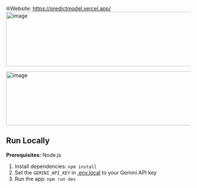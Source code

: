 
🌐Website: https://predictmodel.vercel.app/
<img width="1443" height="148" alt="image" src="https://github.com/user-attachments/assets/1ec08655-4829-42bd-bc42-9a72e9c3958d" />

<img width="1055" height="147" alt="image" src="https://github.com/user-attachments/assets/2bcdd7f1-6c17-4637-8e2a-9345fa7f576b" />




## Run Locally

**Prerequisites:**  Node.js


1. Install dependencies:
   `npm install`
2. Set the `GEMINI_API_KEY` in [.env.local](.env.local) to your Gemini API key
3. Run the app:
   `npm run dev`
